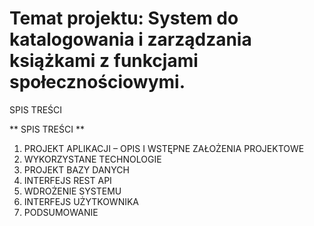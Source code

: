 # Temat projektu: System do katalogowania i zarządzania książkami z funkcjami społecznościowymi.

 
SPIS TREŚCI



 ** SPIS TREŚCI **
1. PROJEKT APLIKACJI – OPIS I WSTĘPNE ZAŁOŻENIA PROJEKTOWE
2. WYKORZYSTANE TECHNOLOGIE
3. PROJEKT BAZY DANYCH
4. INTERFEJS REST API
5. WDROŻENIE SYSTEMU
6. INTERFEJS UŻYTKOWNIKA
7. PODSUMOWANIE

